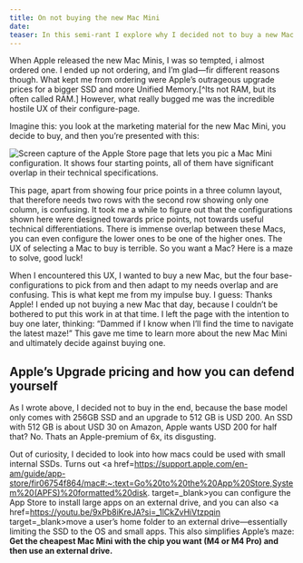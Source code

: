 ```yaml
---
title: On not buying the new Mac Mini
date: 
teaser: In this semi-rant I explore why I decided not to buy a new Mac Mini M4, and how you can buy one without going crazy or spending too much.
---
```

When Apple released the new Mac Minis, I was so tempted, i almost ordered one. I ended up not ordering, and I’m glad—fir different reasons though. What kept me from ordering were Apple’s outrageous upgrade prices for a bigger SSD and more Unified Memory.[^Its not RAM, but its often called RAM.] However, what really bugged me was the incredible hostile UX of their configure-page.

Imagine this: you look at the marketing material for the new Mac Mini, you decide to buy, and then you’re presented with this:

![Screen capture of the Apple Store page that lets you pic a Mac Mini configuration. It shows four starting points, all of them have significant overlap in their technical specifications.](assets/2024-06-28%20Europe’s%20IT%20problem%20-%20How%20GDPR%20and%20DMA%20have%20unintended%20consequences.md/CleanShot%202024-11-30%20at%2020.41.39@2x.jpeg)

This page, apart from showing four price points in a three column layout, that therefore needs two rows with the second row showing only one column, is confusing. It took me a while to figure out that the configurations shown here were designed towards price points, not towards useful technical differentiations. There is immense overlap between these Macs, you can even configure the lower ones to be one of the higher ones. The UX of selecting a Mac to buy is terrible. So you want a Mac? Here is a maze to solve, good luck!

When I encountered this UX, I wanted to buy a new Mac, but the four base-configurations to pick from and then adapt to my needs overlap and are confusing. This is what kept me from my impulse buy. I guess: Thanks Apple! I ended up not buying a new Mac that day, because I couldn’t be bothered to put this work in at that time. I left the page with the intention to buy one later, thinking: “Dammed if I know when I’ll find the time to navigate the latest maze!” This gave me time to learn more about the new Mac Mini and ultimately decide against buying one.
## Apple’s Upgrade pricing and how you can defend yourself

As I wrote above, I decided not to buy in the end, because the base model only comes with 256GB SSD and an upgrade to 512 GB is USD 200. An SSD with 512 GB is about USD 30 on Amazon, Apple wants USD 200 for half that? No. Thats an Apple-premium of 6x, its disgusting.

Out of curiosity, I decided to look into how macs could be used with small internal SSDs. Turns out <a href=https://support.apple.com/en-am/guide/app-store/fir06754f864/mac#:~:text=Go%20to%20the%20App%20Store,System%20(APFS)%20formatted%20disk. target=_blank>you can configure the App Store to install large apps on an external drive,</a> and you can also <a href=https://youtu.be/9xPb8iKreJA?si=_1lCkZvHiVtzpqin target=_blank>move a user’s home folder to an external drive</a>—essentially limiting the SSD to the OS and small apps. This also simplifies Apple’s maze: **Get the cheapest Mac Mini with the chip you want (M4 or M4 Pro) and then use an external drive.**